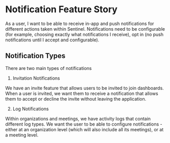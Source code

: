 # Notification Feature Story

As a user, I want to be able to receive in-app and push notifications for different actions taken within Sentinel. Notifications need to be configurable (for example, choosing exactly what notifications I receive), opt in (no push notifications until I accept and configurable).

## Notification Types

There are two main types of notifications

1. Invitation Notifications

We have an invite feature that allows users to be invited to join dashboards. When a user is invited, we want them to receive a notification that allows them to accept or decline the invite without leaving the application.

2. Log Notifications

Within organizations and meetings, we have activity logs that contain different log types. We want the user to be able to configure notifications - either at an organization level (which will also include all its meetings), or at a meeting level.

